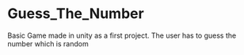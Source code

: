 # Guess_The_Number
Basic Game made in unity as a first project. The user has to guess the number which is random
